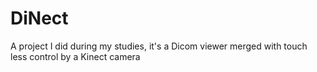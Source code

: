 # DiNect
A project I did during my studies, it's a Dicom viewer merged with touch less control by a Kinect camera
